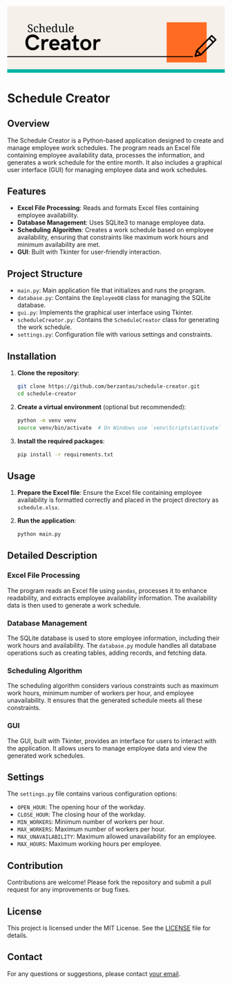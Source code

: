 ![](img/ScheduleCreator.png)
# Schedule Creator

## Overview
The Schedule Creator is a Python-based application designed to create and manage employee work schedules. The program reads an Excel file containing employee availability data, processes the information, and generates a work schedule for the entire month. It also includes a graphical user interface (GUI) for managing employee data and work schedules.

## Features
- **Excel File Processing**: Reads and formats Excel files containing employee availability.
- **Database Management**: Uses SQLite3 to manage employee data.
- **Scheduling Algorithm**: Creates a work schedule based on employee availability, ensuring that constraints like maximum work hours and minimum availability are met.
- **GUI**: Built with Tkinter for user-friendly interaction.

## Project Structure
- `main.py`: Main application file that initializes and runs the program.
- `database.py`: Contains the `EmployeeDB` class for managing the SQLite database.
- `gui.py`: Implements the graphical user interface using Tkinter.
- `scheduleCreator.py`: Contains the `ScheduleCreator` class for generating the work schedule.
- `settings.py`: Configuration file with various settings and constraints.

## Installation
1. **Clone the repository**:
    ```bash
    git clone https://github.com/berzantas/schedule-creator.git
    cd schedule-creator
    ```

2. **Create a virtual environment** (optional but recommended):
    ```bash
    python -m venv venv
    source venv/bin/activate  # On Windows use `venv\Scripts\activate`
    ```

3. **Install the required packages**:
    ```bash
    pip install -r requirements.txt
    ```

## Usage
1. **Prepare the Excel file**: Ensure the Excel file containing employee availability is formatted correctly and placed in the project directory as `schedule.xlsx`.

2. **Run the application**:
    ```bash
    python main.py
    ```

## Detailed Description
### Excel File Processing
The program reads an Excel file using `pandas`, processes it to enhance readability, and extracts employee availability information. The availability data is then used to generate a work schedule.

### Database Management
The SQLite database is used to store employee information, including their work hours and availability. The `database.py` module handles all database operations such as creating tables, adding records, and fetching data.

### Scheduling Algorithm
The scheduling algorithm considers various constraints such as maximum work hours, minimum number of workers per hour, and employee unavailability. It ensures that the generated schedule meets all these constraints.

### GUI
The GUI, built with Tkinter, provides an interface for users to interact with the application. It allows users to manage employee data and view the generated work schedules.

## Settings
The `settings.py` file contains various configuration options:
- `OPEN_HOUR`: The opening hour of the workday.
- `CLOSE_HOUR`: The closing hour of the workday.
- `MIN_WORKERS`: Minimum number of workers per hour.
- `MAX_WORKERS`: Maximum number of workers per hour.
- `MAX_UNAVAILABILITY`: Maximum allowed unavailability for an employee.
- `MAX_HOURS`: Maximum working hours per employee.

## Contribution
Contributions are welcome! Please fork the repository and submit a pull request for any improvements or bug fixes.

## License
This project is licensed under the MIT License. See the [LICENSE](LICENSE) file for details.

## Contact
For any questions or suggestions, please contact [your email](mailto:youremail@example.com).

